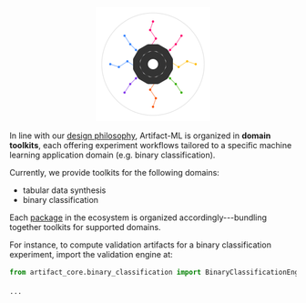 <p align="center">
  <img src="../assets/artifact_ml_logo.svg" width="200" alt="Artifact-ML Logo">
</p>

In line with our [design philosophy](design_philosophy.md), Artifact-ML is organized in **domain toolkits**, each offering experiment workflows tailored to a specific machine learning application domain (e.g. binary classification).

Currently, we provide toolkits for the following domains:

- tabular data synthesis
- binary classification

Each [package](packages.md) in the ecosystem is organized accordingly---bundling together toolkits for supported domains.

For instance, to compute validation artifacts for a binary classification experiment, import the validation engine at:

```python
from artifact_core.binary_classification import BinaryClassificationEngine

...
```
